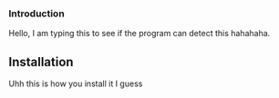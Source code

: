 ### Introduction

Hello, I am typing this to see if the program can detect this hahahaha.

## Installation

Uhh this is how you install it I guess
